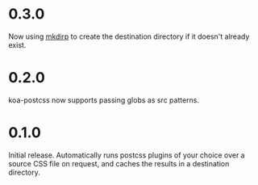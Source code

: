 # 0.3.0

Now using [mkdirp](https://github.com/substack/node-mkdirp) to create the
destination directory if it doesn't already exist.

# 0.2.0

koa-postcss now supports passing globs as src patterns.

# 0.1.0

Initial release. Automatically runs postcss plugins of your choice over a source
CSS file on request, and caches the results in a destination directory.